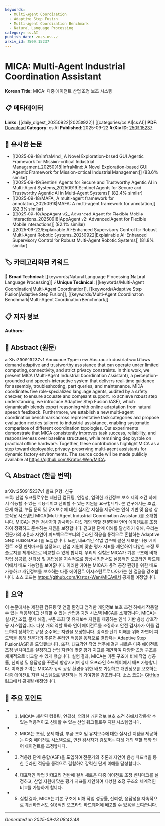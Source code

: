 ```yaml
---
keywords:
  - Multi-Agent Coordination
  - Adaptive Step Fusion
  - Multi-Agent Coordination Benchmark
  - Natural Language Processing
category: cs.AI
publish_date: 2025-09-22
arxiv_id: 2509.15237
---
```


<!-- KEYWORD_LINKING_METADATA:
{
  "processed_timestamp": "2025-09-23T08:42:48.051111",
  "vocabulary_version": "1.0",
  "selected_keywords": [
    "Multi-Agent Coordination",
    "Adaptive Step Fusion",
    "Multi-Agent Coordination Benchmark",
    "Natural Language Processing"
  ],
  "rejected_keywords": [],
  "similarity_scores": {
    "Multi-Agent Coordination": 0.8,
    "Adaptive Step Fusion": 0.78,
    "Multi-Agent Coordination Benchmark": 0.75,
    "Natural Language Processing": 0.7
  },
  "extraction_method": "AI_prompt_based",
  "budget_applied": true,
  "candidates_json": {
    "candidates": [
      {
        "surface": "Multi-Agent Industrial Coordination Assistant",
        "canonical": "Multi-Agent Coordination",
        "aliases": [
          "MICA"
        ],
        "category": "unique_technical",
        "rationale": "This is a central concept of the paper, introducing a novel system for industrial environments.",
        "novelty_score": 0.85,
        "connectivity_score": 0.7,
        "specificity_score": 0.9,
        "link_intent_score": 0.8
      },
      {
        "surface": "Adaptive Step Fusion",
        "canonical": "Adaptive Step Fusion",
        "aliases": [
          "ASF"
        ],
        "category": "unique_technical",
        "rationale": "Represents a new method for integrating expert reasoning with speech feedback, crucial for understanding the paper's contributions.",
        "novelty_score": 0.75,
        "connectivity_score": 0.65,
        "specificity_score": 0.85,
        "link_intent_score": 0.78
      },
      {
        "surface": "multi-agent coordination benchmark",
        "canonical": "Multi-Agent Coordination Benchmark",
        "aliases": [],
        "category": "unique_technical",
        "rationale": "Introduces a new benchmark for evaluating multi-agent systems, which is a significant contribution to the field.",
        "novelty_score": 0.7,
        "connectivity_score": 0.6,
        "specificity_score": 0.8,
        "link_intent_score": 0.75
      },
      {
        "surface": "natural speech feedback",
        "canonical": "Natural Language Processing",
        "aliases": [
          "speech feedback"
        ],
        "category": "broad_technical",
        "rationale": "Links to the broader field of NLP, which is relevant for understanding the speech-interactive aspect of the system.",
        "novelty_score": 0.4,
        "connectivity_score": 0.85,
        "specificity_score": 0.6,
        "link_intent_score": 0.7
      }
    ],
    "ban_list_suggestions": [
      "task success",
      "real-time guidance",
      "offline hardware"
    ]
  },
  "decisions": [
    {
      "candidate_surface": "Multi-Agent Industrial Coordination Assistant",
      "resolved_canonical": "Multi-Agent Coordination",
      "decision": "linked",
      "scores": {
        "novelty": 0.85,
        "connectivity": 0.7,
        "specificity": 0.9,
        "link_intent": 0.8
      }
    },
    {
      "candidate_surface": "Adaptive Step Fusion",
      "resolved_canonical": "Adaptive Step Fusion",
      "decision": "linked",
      "scores": {
        "novelty": 0.75,
        "connectivity": 0.65,
        "specificity": 0.85,
        "link_intent": 0.78
      }
    },
    {
      "candidate_surface": "multi-agent coordination benchmark",
      "resolved_canonical": "Multi-Agent Coordination Benchmark",
      "decision": "linked",
      "scores": {
        "novelty": 0.7,
        "connectivity": 0.6,
        "specificity": 0.8,
        "link_intent": 0.75
      }
    },
    {
      "candidate_surface": "natural speech feedback",
      "resolved_canonical": "Natural Language Processing",
      "decision": "linked",
      "scores": {
        "novelty": 0.4,
        "connectivity": 0.85,
        "specificity": 0.6,
        "link_intent": 0.7
      }
    }
  ]
}
-->

# MICA: Multi-Agent Industrial Coordination Assistant

**Korean Title:** MICA: 다중 에이전트 산업 조정 보조 시스템

## 📋 메타데이터

**Links**: [[daily_digest_20250922|20250922]] [[categories/cs.AI|cs.AI]]
**PDF**: [Download](https://arxiv.org/pdf/2509.15237.pdf)
**Category**: cs.AI
**Published**: 2025-09-22
**ArXiv ID**: [2509.15237](https://arxiv.org/abs/2509.15237)

## 🔗 유사한 논문
- [[2025-09-18/InfraMind_ A Novel Exploration-based GUI Agentic Framework for Mission-critical Industrial Management_20250918|InfraMind: A Novel Exploration-based GUI Agentic Framework for Mission-critical Industrial Management]] (83.6% similar)
- [[2025-09-19/Sentinel Agents for Secure and Trustworthy Agentic AI in Multi-Agent Systems_20250919|Sentinel Agents for Secure and Trustworthy Agentic AI in Multi-Agent Systems]] (82.4% similar)
- [[2025-09-18/MAFA_ A multi-agent framework for annotation_20250918|MAFA: A multi-agent framework for annotation]] (82.3% similar)
- [[2025-09-18/AppAgent v2_ Advanced Agent for Flexible Mobile Interactions_20250918|AppAgent v2: Advanced Agent for Flexible Mobile Interactions]] (82.1% similar)
- [[2025-09-22/Explainable AI-Enhanced Supervisory Control for Robust Multi-Agent Robotic Systems_20250922|Explainable AI-Enhanced Supervisory Control for Robust Multi-Agent Robotic Systems]] (81.8% similar)

## 🏷️ 카테고리화된 키워드
**🧠 Broad Technical**: [[keywords/Natural Language Processing|Natural Language Processing]]
**⚡ Unique Technical**: [[keywords/Multi-Agent Coordination|Multi-Agent Coordination]], [[keywords/Adaptive Step Fusion|Adaptive Step Fusion]], [[keywords/Multi-Agent Coordination Benchmark|Multi-Agent Coordination Benchmark]]

## 📋 저자 정보

**Authors:** 

## 📄 Abstract (원문)

arXiv:2509.15237v1 Announce Type: new 
Abstract: Industrial workflows demand adaptive and trustworthy assistance that can operate under limited computing, connectivity, and strict privacy constraints. In this work, we present MICA (Multi-Agent Industrial Coordination Assistant), a perception-grounded and speech-interactive system that delivers real-time guidance for assembly, troubleshooting, part queries, and maintenance. MICA coordinates five role-specialized language agents, audited by a safety checker, to ensure accurate and compliant support. To achieve robust step understanding, we introduce Adaptive Step Fusion (ASF), which dynamically blends expert reasoning with online adaptation from natural speech feedback. Furthermore, we establish a new multi-agent coordination benchmark across representative task categories and propose evaluation metrics tailored to industrial assistance, enabling systematic comparison of different coordination topologies. Our experiments demonstrate that MICA consistently improves task success, reliability, and responsiveness over baseline structures, while remaining deployable on practical offline hardware. Together, these contributions highlight MICA as a step toward deployable, privacy-preserving multi-agent assistants for dynamic factory environments. The source code will be made publicly available at https://github.com/Kratos-Wen/MICA.

## 🔍 Abstract (한글 번역)

arXiv:2509.15237v1 발표 유형: 신규  
초록: 산업 워크플로우는 제한된 컴퓨팅, 연결성, 엄격한 개인정보 보호 제약 조건 하에서 작동할 수 있는 적응적이고 신뢰할 수 있는 지원을 요구합니다. 본 연구에서는 조립, 문제 해결, 부품 문의 및 유지보수에 대한 실시간 지침을 제공하는 인식 기반 및 음성 상호작용 시스템인 MICA(Multi-Agent Industrial Coordination Assistant)를 소개합니다. MICA는 안전 검사자가 감사하는 다섯 개의 역할 전문화된 언어 에이전트를 조정하여 정확하고 준수하는 지원을 보장합니다. 견고한 단계 이해를 달성하기 위해, 우리는 전문가의 추론과 자연어 피드백으로부터의 온라인 적응을 동적으로 혼합하는 Adaptive Step Fusion(ASF)을 도입합니다. 또한, 대표적인 작업 범주에 걸친 새로운 다중 에이전트 조정 벤치마크를 설정하고, 산업 지원에 맞춘 평가 지표를 제안하여 다양한 조정 토폴로지를 체계적으로 비교할 수 있게 합니다. 우리의 실험은 MICA가 기본 구조에 비해 작업 성공률, 신뢰성 및 응답성을 지속적으로 향상시키면서도 실용적인 오프라인 하드웨어에서 배포 가능함을 보여줍니다. 이러한 기여는 MICA가 동적 공장 환경을 위한 배포 가능하고 개인정보를 보호하는 다중 에이전트 어시스턴트로 나아가는 한 걸음을 강조합니다. 소스 코드는 https://github.com/Kratos-Wen/MICA에서 공개될 예정입니다.

## 📝 요약

이 논문에서는 제한된 컴퓨팅 및 연결 환경과 엄격한 개인정보 보호 조건 하에서 작동할 수 있는 적응적이고 신뢰할 수 있는 산업용 지원 시스템 MICA를 소개합니다. MICA는 실시간 조립, 문제 해결, 부품 조회 및 유지보수 지원을 제공하는 인식 기반 음성 상호작용 시스템입니다. 다섯 개의 역할 특화 언어 에이전트를 조정하고 안전 검사자가 이를 검토하여 정확하고 규정 준수하는 지원을 보장합니다. 강력한 단계 이해를 위해 자연어 피드백을 통해 전문가의 추론과 온라인 적응을 동적으로 결합하는 Adaptive Step Fusion(ASF)을 도입했습니다. 또한, 대표적인 작업 범주에 걸친 새로운 다중 에이전트 조정 벤치마크를 설정하고 산업 지원에 맞춘 평가 지표를 제안하여 다양한 조정 구조를 체계적으로 비교할 수 있게 했습니다. 실험 결과, MICA는 기존 구조에 비해 작업 성공률, 신뢰성 및 응답성을 꾸준히 향상시키며 실제 오프라인 하드웨어에서 배포 가능합니다. 이러한 기여는 MICA가 동적 공장 환경을 위한 배포 가능하고 개인정보를 보호하는 다중 에이전트 지원 시스템으로 발전하는 데 기여함을 강조합니다. 소스 코드는 [GitHub 링크](https://github.com/Kratos-Wen/MICA)에서 공개될 예정입니다.

## 🎯 주요 포인트

- 1. MICA는 제한된 컴퓨팅, 연결성, 엄격한 개인정보 보호 조건 하에서 작동할 수 있는 적응적이고 신뢰할 수 있는 산업 워크플로우 지원 시스템입니다.
- 2. MICA는 조립, 문제 해결, 부품 조회 및 유지보수에 대한 실시간 지침을 제공하는 다중 에이전트 시스템으로, 안전 검사자가 검토하는 다섯 개의 역할 특화 언어 에이전트를 조정합니다.
- 3. 적응형 단계 융합(ASF)을 도입하여 전문가의 추론과 자연어 음성 피드백을 통한 온라인 적응을 동적으로 결합하여 강력한 단계 이해를 달성합니다.
- 4. 대표적인 작업 카테고리 전반에 걸쳐 새로운 다중 에이전트 조정 벤치마크를 설정하고, 산업 지원에 맞춘 평가 지표를 제안하여 다양한 조정 구조의 체계적인 비교를 가능하게 합니다.
- 5. 실험 결과, MICA는 기본 구조에 비해 작업 성공률, 신뢰성, 응답성을 지속적으로 개선하면서도 실용적인 오프라인 하드웨어에 배포할 수 있음을 보여줍니다.


---

*Generated on 2025-09-23 08:42:48*